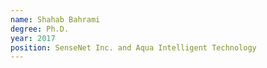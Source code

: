 ```yaml
---
name: Shahab Bahrami
degree: Ph.D.
year: 2017
position: SenseNet Inc. and Aqua Intelligent Technology
---
```


